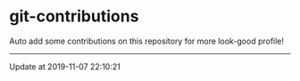 # git-contributions

Auto add some contributions on this repository for more look-good profile!

---

Update at 2019-11-07 22:10:21
